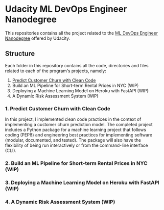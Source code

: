 # Udacity ML DevOps Engineer Nanodegree

This repositories contains all the project related to the [ML DevOps Engineer Nanodegree](https://www.udacity.com/course/machine-learning-dev-ops-engineer-nanodegree--nd0821) offered by Udacity.

## Structure 

Each folder in this repository contains all the code, directories and files related to each of the program's projects, namely:
1. [Predict Customer Churn with Clean Code](https://github.com/Phyruz/udacity-mldevops/tree/main/predict_churn_with_clean_code)
2. Build an ML Pipeline for Short-term Rental Prices in NYC (WIP)
3. Deploying a Machine Learning Model on Heroku with FastAPI (WIP)
4. A Dynamic Risk Assessment System (WIP)

### 1. Predict Customer Churn with Clean Code

In this project, I implemented clean code practices in the context of implementing a customer churn prediction model. The completed project includes a Python package for a machine learning project that follows coding (PEP8) and engineering best practices for implementing software (modular, documented, and tested). The package will also have the flexibility of being run interactively or from the command-line interface (CLI).

### 2. Build an ML Pipeline for Short-term Rental Prices in NYC (WIP)
### 3. Deploying a Machine Learning Model on Heroku with FastAPI (WIP)
### 4. A Dynamic Risk Assessment System (WIP)

